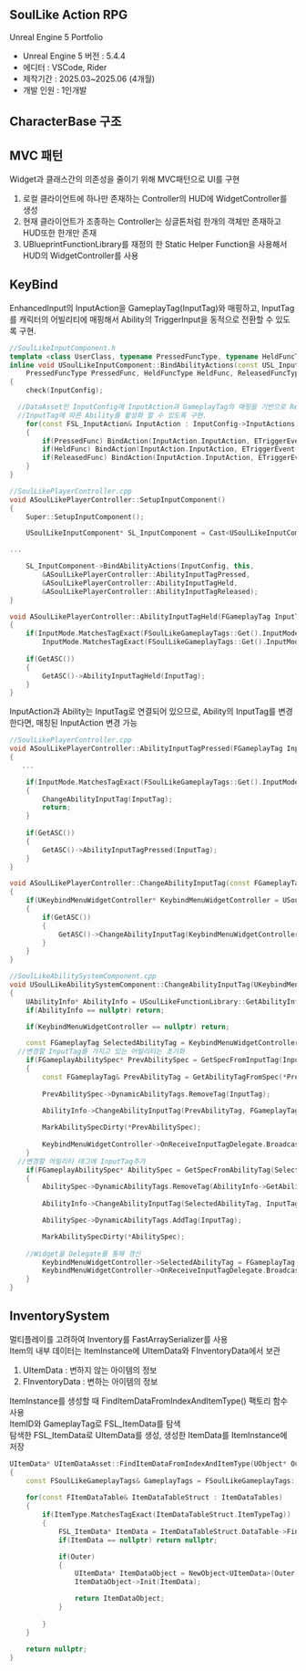## SoulLike Action RPG
Unreal Engine 5 Portfolio
- Unreal Engine 5 버전 : 5.4.4
- 에디터 : VSCode, Rider
- 제작기간 : 2025.03~2025.06 (4개월)
- 개발 인원 : 1인개발
## CharacterBase 구조

## MVC 패턴
Widget과 클래스간의 의존성을 줄이기 위해 MVC패턴으로 UI를 구현
1. 로컬 클라이언트에 하나만 존재하는 Controller의 HUD에 WidgetController를 생성
2. 현재 클라이언트가 조종하는 Controller는 싱글톤처럼 한개의 객체만 존재하고 HUD또한 한개만 존재
3. UBlueprintFunctionLibrary를 재정의 한 Static Helper Function을 사용해서 HUD의 WidgetController를 사용

## KeyBind
EnhancedInput의 InputAction을 GameplayTag(InputTag)와 매핑하고, InputTag를 캐릭터의 어빌리티에 매핑해서 Ability의 TriggerInput을 동적으로 전환할 수 있도록 구현.
```c++
//SoulLikeInputComponent.h
template <class UserClass, typename PressedFuncType, typename HeldFuncType, typename ReleasedFuncType>
inline void USoulLikeInputComponent::BindAbilityActions(const USL_InputConfig* InputConfig, UserClass* Object,
	PressedFuncType PressedFunc, HeldFuncType HeldFunc, ReleasedFuncType ReleasedFunc)
{
	check(InputConfig);

  //DataAsset인 InputConfig에 InputAction과 GameplayTag의 매핑을 기반으로 ReceiveFunction들을 Bind하여 
  //InputTag에 따른 Ability를 활성화 할 수 있도록 구현.
	for(const FSL_InputAction& InputAction : InputConfig->InputActions)
	{
		if(PressedFunc) BindAction(InputAction.InputAction, ETriggerEvent::Started, Object, PressedFunc, InputAction.InputTag);
		if(HeldFunc) BindAction(InputAction.InputAction, ETriggerEvent::Triggered, Object, HeldFunc, InputAction.InputTag);
		if(ReleasedFunc) BindAction(InputAction.InputAction, ETriggerEvent::Completed, Object, ReleasedFunc, InputAction.InputTag);
	}
}

//SoulLikePlayerController.cpp
void ASoulLikePlayerController::SetupInputComponent()
{
	Super::SetupInputComponent();

	USoulLikeInputComponent* SL_InputComponent = Cast<USoulLikeInputComponent>(InputComponent);

...

	SL_InputComponent->BindAbilityActions(InputConfig, this,
		&ASoulLikePlayerController::AbilityInputTagPressed,
		&ASoulLikePlayerController::AbilityInputTagHeld,
		&ASoulLikePlayerController::AbilityInputTagReleased);
}

void ASoulLikePlayerController::AbilityInputTagHeld(FGameplayTag InputTag)
{
	if(InputMode.MatchesTagExact(FSoulLikeGameplayTags::Get().InputMode_UI) ||
		InputMode.MatchesTagExact(FSoulLikeGameplayTags::Get().InputMode_KeyBind)) return;
	
	if(GetASC())
	{
		GetASC()->AbilityInputTagHeld(InputTag);
	}
}
```
InputAction과 Ability는 InputTag로 연결되어 있으므로, Ability의 InputTag를 변경한다면, 매칭된 InputAction 변경 가능
```c++
//SoulLikePlayerController.cpp
void ASoulLikePlayerController::AbilityInputTagPressed(FGameplayTag InputTag)
{
   ...

	if(InputMode.MatchesTagExact(FSoulLikeGameplayTags::Get().InputMode_KeyBind))
	{
		ChangeAbilityInputTag(InputTag);
		return;
	}
	
	if(GetASC())
	{
		GetASC()->AbilityInputTagPressed(InputTag);
	}
}

void ASoulLikePlayerController::ChangeAbilityInputTag(const FGameplayTag& InputTag)
{
	if(UKeybindMenuWidgetController* KeybindMenuWidgetController = USoulLikeFunctionLibrary::GetKeybindMenuWidgetController(this))
	{
		if(GetASC())
		{
			GetASC()->ChangeAbilityInputTag(KeybindMenuWidgetController, InputTag);
		}
	}
}

//SoulLikeAbilitySystemComponent.cpp
void USoulLikeAbilitySystemComponent::ChangeAbilityInputTag(UKeybindMenuWidgetController* KeybindMenuWidgetController, const FGameplayTag& InputTag)
{
	UAbilityInfo* AbilityInfo = USoulLikeFunctionLibrary::GetAbilityInfo(this);
	if(AbilityInfo == nullptr) return;

	if(KeybindMenuWidgetController == nullptr) return;

	const FGameplayTag SelectedAbilityTag = KeybindMenuWidgetController->SelectedAbilityTag;
  //변경할 InputTag를 가지고 있는 어빌리티는 초기화
	if(FGameplayAbilitySpec* PrevAbilitySpec = GetSpecFromInputTag(InputTag))
	{
		const FGameplayTag& PrevAbilityTag = GetAbilityTagFromSpec(*PrevAbilitySpec);
		
		PrevAbilitySpec->DynamicAbilityTags.RemoveTag(InputTag);
		
		AbilityInfo->ChangeAbilityInputTag(PrevAbilityTag, FGameplayTag());

		MarkAbilitySpecDirty(*PrevAbilitySpec);
		
		KeybindMenuWidgetController->OnReceiveInputTagDelegate.Broadcast(PrevAbilityTag);
	}
  //변경할 어빌리티 태그에 InputTag추가
	if(FGameplayAbilitySpec* AbilitySpec = GetSpecFromAbilityTag(SelectedAbilityTag))
	{
		AbilitySpec->DynamicAbilityTags.RemoveTag(AbilityInfo->GetAbilityInputTag(SelectedAbilityTag));
		
		AbilityInfo->ChangeAbilityInputTag(SelectedAbilityTag, InputTag);

		AbilitySpec->DynamicAbilityTags.AddTag(InputTag);

		MarkAbilitySpecDirty(*AbilitySpec);
		
    //Widget을 Delegate를 통해 갱신
		KeybindMenuWidgetController->SelectedAbilityTag = FGameplayTag();
		KeybindMenuWidgetController->OnReceiveInputTagDelegate.Broadcast(SelectedAbilityTag);
	}
}
```
## InventorySystem
멀티플레이를 고려하여 Inventory를 FastArraySerializer를 사용<br>
Item의 내부 데이터는 ItemInstance에 UItemData와 FInventoryData에서 보관<br>
1. UItemData : 변하지 않는 아이템의 정보
2. FInventoryData : 변하는 아이템의 정보

ItemInstance를 생성할 때 FindItemDataFromIndexAndItemType() 팩토리 함수 사용<br>
ItemID와 GameplayTag로 FSL_ItemData를 탐색<br>
탐색한 FSL_ItemData로 UItemData를 생성, 생성한 ItemData를 ItemInstance에 저장
```c++
UItemData* UItemDataAsset::FindItemDataFromIndexAndItemType(UObject* Outer, FGameplayTag ItemType, FName ItemID) const
{
	const FSoulLikeGameplayTags& GameplayTags = FSoulLikeGameplayTags::Get();
	
	for(const FItemDataTable& ItemDataTableStruct : ItemDataTables)
	{
		if(ItemType.MatchesTagExact(ItemDataTableStruct.ItemTypeTag))
		{
			FSL_ItemData* ItemData = ItemDataTableStruct.DataTable->FindRow<FSL_ItemData>(ItemID, FString("Not Found"));
			if(ItemData == nullptr) return nullptr;

			if(Outer)
			{
				UItemData* ItemDataObject = NewObject<UItemData>(Outer, ItemDataTableStruct.ItemDataClass.Get());
				ItemDataObject->Init(ItemData);

				return ItemDataObject;
			}
		
		}
	}
	
	return nullptr;
}
```




